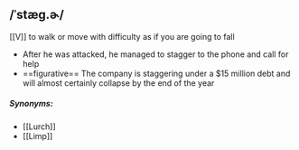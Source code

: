 ## /ˈstæɡ.ɚ/ 
[[V]]
to walk or move with difficulty as if you are going to fall

- After he was attacked, he managed to stagger to the phone and call for help
- ==figurative== The company is staggering under a $15 million debt and will almost certainly collapse by the end of the year 

##### Synonyms:
- [[Lurch]]
- [[Limp]]